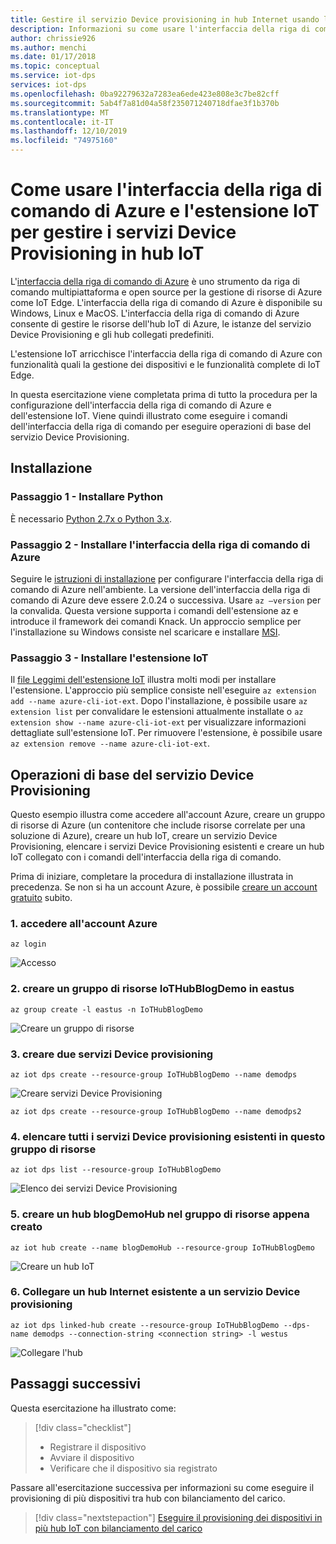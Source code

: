 ```yaml
---
title: Gestire il servizio Device provisioning in hub Internet usando l'interfaccia della riga di comando di Azure & estensione Internet
description: Informazioni su come usare l'interfaccia della riga di comando di Azure e l'estensione Internet per gestire il servizio Device provisioning in hub Internet (DPS)
author: chrissie926
ms.author: menchi
ms.date: 01/17/2018
ms.topic: conceptual
ms.service: iot-dps
services: iot-dps
ms.openlocfilehash: 0ba92279632a7283ea6ede423e808e3c7be82cff
ms.sourcegitcommit: 5ab4f7a81d04a58f235071240718dfae3f1b370b
ms.translationtype: MT
ms.contentlocale: it-IT
ms.lasthandoff: 12/10/2019
ms.locfileid: "74975160"
---
```

# <a name="how-to-use-azure-cli-and-the-iot-extension-to-manage-the-iot-hub-device-provisioning-service"></a>Come usare l'interfaccia della riga di comando di Azure e l'estensione IoT per gestire i servizi Device Provisioning in hub IoT

L'[interfaccia della riga di comando di Azure](https://docs.microsoft.com/cli/azure?view=azure-cli-latest) è uno strumento da riga di comando multipiattaforma e open source per la gestione di risorse di Azure come IoT Edge. L'interfaccia della riga di comando di Azure è disponibile su Windows, Linux e MacOS. L'interfaccia della riga di comando di Azure consente di gestire le risorse dell'hub IoT di Azure, le istanze del servizio Device Provisioning e gli hub collegati predefiniti.

L'estensione IoT arricchisce l'interfaccia della riga di comando di Azure con funzionalità quali la gestione dei dispositivi e le funzionalità complete di IoT Edge.

In questa esercitazione viene completata prima di tutto la procedura per la configurazione dell'interfaccia della riga di comando di Azure e dell'estensione IoT. Viene quindi illustrato come eseguire i comandi dell'interfaccia della riga di comando per eseguire operazioni di base del servizio Device Provisioning. 

## <a name="installation"></a>Installazione 

### <a name="step-1---install-python"></a>Passaggio 1 - Installare Python

È necessario [Python 2.7x o Python 3.x](https://www.python.org/downloads/).

### <a name="step-2---install-the-azure-cli"></a>Passaggio 2 - Installare l'interfaccia della riga di comando di Azure

Seguire le [istruzioni di installazione](https://docs.microsoft.com/cli/azure/install-azure-cli?view=azure-cli-latest) per configurare l'interfaccia della riga di comando di Azure nell'ambiente. La versione dell'interfaccia della riga di comando di Azure deve essere 2.0.24 o successiva. Usare `az –version` per la convalida. Questa versione supporta i comandi dell'estensione az e introduce il framework dei comandi Knack. Un approccio semplice per l'installazione su Windows consiste nel scaricare e installare [MSI](https://aka.ms/InstallAzureCliWindows).

### <a name="step-3---install-iot-extension"></a>Passaggio 3 - Installare l'estensione IoT

Il [file Leggimi dell'estensione IoT](https://github.com/Azure/azure-iot-cli-extension) illustra molti modi per installare l'estensione. L'approccio più semplice consiste nell'eseguire `az extension add --name azure-cli-iot-ext`. Dopo l'installazione, è possibile usare `az extension list` per convalidare le estensioni attualmente installate o `az extension show --name azure-cli-iot-ext` per visualizzare informazioni dettagliate sull'estensione IoT. Per rimuovere l'estensione, è possibile usare `az extension remove --name azure-cli-iot-ext`.


## <a name="basic-device-provisioning-service-operations"></a>Operazioni di base del servizio Device Provisioning
Questo esempio illustra come accedere all'account Azure, creare un gruppo di risorse di Azure (un contenitore che include risorse correlate per una soluzione di Azure), creare un hub IoT, creare un servizio Device Provisioning, elencare i servizi Device Provisioning esistenti e creare un hub IoT collegato con i comandi dell'interfaccia della riga di comando. 

Prima di iniziare, completare la procedura di installazione illustrata in precedenza. Se non si ha un account Azure, è possibile [creare un account gratuito](https://azure.microsoft.com/free/?v=17.39a) subito. 


### <a name="1-log-in-to-the-azure-account"></a>1. accedere all'account Azure
  
    az login

![Accesso][1]

### <a name="2-create-a-resource-group-iothubblogdemo-in-eastus"></a>2. creare un gruppo di risorse IoTHubBlogDemo in eastus

    az group create -l eastus -n IoTHubBlogDemo

![Creare un gruppo di risorse][2]


### <a name="3-create-two-device-provisioning-services"></a>3. creare due servizi Device provisioning

    az iot dps create --resource-group IoTHubBlogDemo --name demodps

![Creare servizi Device Provisioning][3]

    az iot dps create --resource-group IoTHubBlogDemo --name demodps2

### <a name="4-list-all-the-existing-device-provisioning-services-under-this-resource-group"></a>4. elencare tutti i servizi Device provisioning esistenti in questo gruppo di risorse

    az iot dps list --resource-group IoTHubBlogDemo

![Elenco dei servizi Device Provisioning][4]


### <a name="5-create-an-iot-hub-blogdemohub-under-the-newly-created-resource-group"></a>5. creare un hub blogDemoHub nel gruppo di risorse appena creato

    az iot hub create --name blogDemoHub --resource-group IoTHubBlogDemo

![Creare un hub IoT][5]

### <a name="6-link-one-existing-iot-hub-to-a-device-provisioning-service"></a>6. Collegare un hub Internet esistente a un servizio Device provisioning

    az iot dps linked-hub create --resource-group IoTHubBlogDemo --dps-name demodps --connection-string <connection string> -l westus

![Collegare l'hub][5]

<!-- Images -->
[1]: ./media/how-to-manage-dps-with-cli/login.jpg
[2]: ./media/how-to-manage-dps-with-cli/create-resource-group.jpg
[3]: ./media/how-to-manage-dps-with-cli/create-dps.jpg
[4]: ./media/how-to-manage-dps-with-cli/list-dps.jpg
[5]: ./media/how-to-manage-dps-with-cli/create-hub.jpg
[6]: ./media/how-to-manage-dps-with-cli/link-hub.jpg


## <a name="next-steps"></a>Passaggi successivi
Questa esercitazione ha illustrato come:

> [!div class="checklist"]
> * Registrare il dispositivo
> * Avviare il dispositivo
> * Verificare che il dispositivo sia registrato

Passare all'esercitazione successiva per informazioni su come eseguire il provisioning di più dispositivi tra hub con bilanciamento del carico. 

> [!div class="nextstepaction"]
> [Eseguire il provisioning dei dispositivi in più hub IoT con bilanciamento del carico](./tutorial-provision-multiple-hubs.md)
